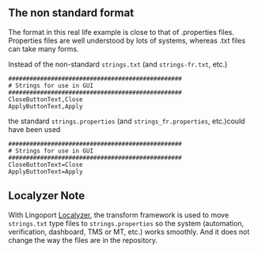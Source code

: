 ## The non standard format
The format in this real life example is close to that of .properties files. Properties files are well understood by lots of systems, whereas .txt files can take many forms. 

Instead of the non-standard <code>strings.txt</code> (and <code>strings-fr.txt</code>, etc.)

    #################################################
    # Strings for use in GUI
    #################################################
    CloseButtonText,Close
    ApplyButtonText,Apply

the standard <code>strings.properties</code> (and <code>strings_fr.properties</code>, etc.)could have been used

    #################################################
    # Strings for use in GUI
    #################################################
    CloseButtonText=Close
    ApplyButtonText=Apply

## Localyzer Note
With Lingoport [Localyzer](https://lingoport.com/software-internationalization-products/localyzer-localization-automation/), the transform framework is used to move <code>strings.txt</code> type files to <code>strings.properties</code> so the system (automation, verification, dashboard, TMS or MT, etc.) works smoothly.
And it does not change the way the files are in the repository.
